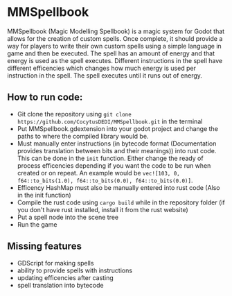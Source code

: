 # MMSpellbook
MMSpellbook (Magic Modelling Spellbook) is a magic system for Godot that allows for the creation of custom spells. Once complete, it should provide a way for players to write their own custom spells using a simple language in game and then be executed. The spell has an amount of energy and that energy is used as the spell executes. Different instructions in the spell have different efficencies which changes how much energy is used per instruction in the spell. The spell executes until it runs out of energy.

## How to run code:
- Git clone the repository using `git clone https://github.com/CocytusDEDI/MMSpellbook.git` in the terminal
- Put MMSpellbook.gdextension into your godot project and change the paths to where the compiled library would be.
- Must manually enter instructions (in bytecode format (Documentation provides translation between bits and their meanings)) into rust code. This can be done in the `init` function. Either change the ready of process efficencies depending if you want the code to be run when created or on repeat. An example would be `vec![103, 0, f64::to_bits(1.0), f64::to_bits(0.0), f64::to_bits(0.0)]`.
- Efficency HashMap must also be manually entered into rust code (Also in the init function)
- Compile the rust code using `cargo build` while in the repository folder (if you don't have rust installed, install it from the rust website)
- Put a spell node into the scene tree
- Run the game

## Missing features
- GDScript for making spells
- ability to provide spells with instructions
- updating efficencies after casting
- spell translation into bytecode
